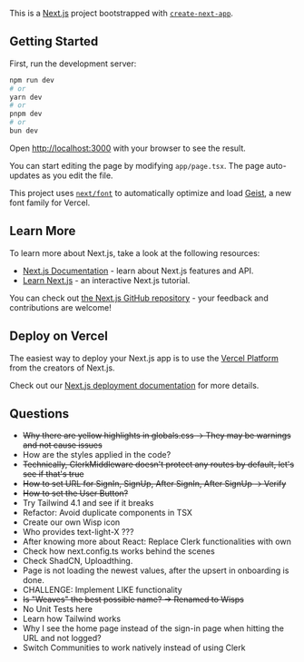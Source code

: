 This is a [Next.js](https://nextjs.org) project bootstrapped with [`create-next-app`](https://nextjs.org/docs/app/api-reference/cli/create-next-app).

## Getting Started

First, run the development server:

```bash
npm run dev
# or
yarn dev
# or
pnpm dev
# or
bun dev
```

Open [http://localhost:3000](http://localhost:3000) with your browser to see the result.

You can start editing the page by modifying `app/page.tsx`. The page auto-updates as you edit the file.

This project uses [`next/font`](https://nextjs.org/docs/app/building-your-application/optimizing/fonts) to automatically optimize and load [Geist](https://vercel.com/font), a new font family for Vercel.

## Learn More

To learn more about Next.js, take a look at the following resources:

- [Next.js Documentation](https://nextjs.org/docs) - learn about Next.js features and API.
- [Learn Next.js](https://nextjs.org/learn) - an interactive Next.js tutorial.

You can check out [the Next.js GitHub repository](https://github.com/vercel/next.js) - your feedback and contributions are welcome!

## Deploy on Vercel

The easiest way to deploy your Next.js app is to use the [Vercel Platform](https://vercel.com/new?utm_medium=default-template&filter=next.js&utm_source=create-next-app&utm_campaign=create-next-app-readme) from the creators of Next.js.

Check out our [Next.js deployment documentation](https://nextjs.org/docs/app/building-your-application/deploying) for more details.

## Questions

- ~~Why there are yellow highlights in globals.css -> They may be warnings and not cause issues~~
- How are the styles applied in the code?
- ~~Technically, ClerkMiddleware doesn't protect any routes by default, let's see if that's true~~
- ~~How to set URL for SignIn, SignUp, After SignIn, After SignUp -> Verify~~
- ~~How to set the User Button?~~
- Try Tailwind 4.1 and see if it breaks
- Refactor: Avoid duplicate components in TSX
- Create our own Wisp icon
- Who provides text-light-X ???
- After knowing more about React: Replace Clerk functionalities with own
- Check how next.config.ts works behind the scenes
- Check ShadCN, Uploadthing.
- Page is not loading the newest values, after the upsert in onboarding is done.
- CHALLENGE: Implement LIKE functionality
- ~~Is "Weaves" the best possible name? -> Renamed to Wisps~~
- No Unit Tests here
- Learn how Tailwind works
- Why I see the home page instead of the sign-in page when hitting the URL and not logged?
- Switch Communities to work natively instead of using Clerk
